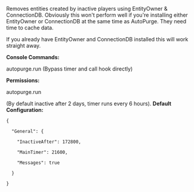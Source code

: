Removes entities created by inactive players using EntityOwner & ConnectionDB. Obviously this won't perform well if you're installing either EntityOwner or ConnectionDB at the same time as AutoPurge. They need time to cache data.


If you already have EntityOwner and ConnectionDB installed this will work straight away.

**Console Commands:**

autopurge.run (Bypass timer and call hook directly)

**Permissions:**

autopurge.run


(By default inactive after 2 days, timer runs every 6 hours).
**Default Configuration:**

````
{

  "General": {

    "InactiveAfter": 172800,

    "MainTimer": 21600,

    "Messages": true

  }

}
````